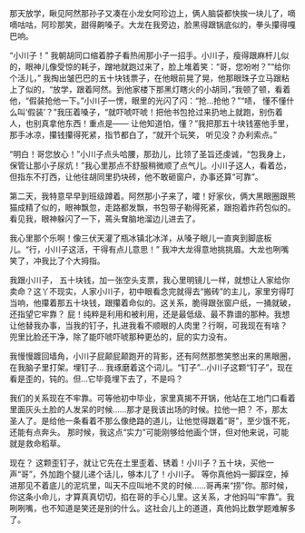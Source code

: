 那天放学，瞅见阿然那孙子又凑在小龙女阿珍边上，俩人脑袋都快挨一块儿了，嘀嘀咕咕，阿珍那笑，甜得齁嗓子。大龙在我旁边，脸黑得跟锅底似的，拳头攥得嘎巴响。

“小川子！” 我朝胡同口缩着脖子看热闹那小子一招手。小川子，瘦得跟麻杆儿似的，眼神儿像受惊的耗子，蹭地就跑过来了，脸上堆着笑：“哥，您吩咐？”“给你个活儿，” 我掏出皱巴巴的五十块钱票子，在他眼前晃了晃，他那眼珠子立马跟粘上了似的，“放学，跟着阿然。到他家楼下那黑灯瞎火的小胡同，”我顿了顿，看着他，“假装抢他一下。”小川子一愣，眼里的光闪了闪：“抢…抢他？”“啧， 懂不懂什么叫‘假装’？”我压着嗓子，“就吓唬吓唬！把他书包抢过来扔地上就跑，别伤着人，也别真拿他东西！重点是—— 让他知道怕，懂？”我把那五十块钱塞他手里，那手冰凉，攥钱攥得死紧，指节都白了，“就开个玩笑， 听见没？办利索点。”

“明白！哥您放心！”小川子点头哈腰，那劲儿，比领了圣旨还虔诚，“包我身上，保管让那小子尿炕！”我心里那点不舒服稍微顺了点气儿。小川子这人，看着怂，但指东不打西，让他往胡同里扔块砖，他不敢砸窗户，办事还算“可靠”。

第二天，我特意早早到班级蹲着。阿然那小子来了，嚯！好家伙，俩大黑眼圈跟熊猫成精了似的，眼神飘忽，走路都发飘，书包带子勒得死紧，跟抱着炸药包似的。看见我，眼神躲闪了一下，蔫头耷脑地溜边儿进去了。

我心里那个乐啊！像三伏天灌了瓶冰镇北冰洋，从嗓子眼儿一直爽到脚底板儿。“行，小川子这活，干得有点儿意思！” 我冲大龙得意地挑挑眉。大龙也咧嘴笑了，冲我比了个大拇指。

我跟小川子， 五十块钱，加一张空头支票，我心里明镜儿一样，就想让人家给你卖命？这丫不现实，人家小川子，初中眼看念完就得去“搬砖”的主儿，家里穷得叮当响，他攥着那五十块钱，跟攥着命似的。这关系，脆得跟张窗户纸，一捅就破，还指望它牢靠？ 屁！纯粹是利用和被利用，还是最低级、最不靠谱的那种。我想让他替我办事，当我的钉子，扎进我看不顺眼的人肉里？行啊，可我现在有啥？ 兜里比脸还干净，除了能吓唬吓唬那种更怂的，屁的实力没有。

我慢慢踱回墙角，小川子屁颠屁颠跑开的背影，还有阿然那憋笑憋出来的黑眼圈，在我脑子里打架。埋钉子… 我琢磨着这个词儿。“钉子”…小川子这颗“钉子”，现在看是歪的，钝的。但…它毕竟埋下去了，不是吗？ 

我们的关系现在不牢靠。可等他初中毕业，家里真揭不开锅，他站在工地门口看着里面灰头土脸的人发呆的时候……那才是我该出场的时候。拉他一把？ 不，那太圣人了。是给他一条看着不那么像绝路的道儿，让他觉得跟着“哥”，至少饿不死，还能有点奔头。 那时候，我这点“实力”可能刚够给他画个饼，但对他来说，可能就是救命稻草。

现在？ 这颗歪钉子，就让它先在土里歪着、锈着！小川子？五十块，买他一声“哥”，外加跑个腿儿递个话儿，够本儿了！小川子。 等你真他妈一脚踩空，掉进那见不着底儿的泥坑里，叫天不应叫地不灵的时候……哥再来“捞”你。那时候，你这条小命儿，才算真真切切，掐在哥的手心儿里。这关系，才他妈叫“牢靠”。我咧咧嘴，也不知道是笑还是别的什么。这社会儿上的道道，真他妈比数学题难解多了。